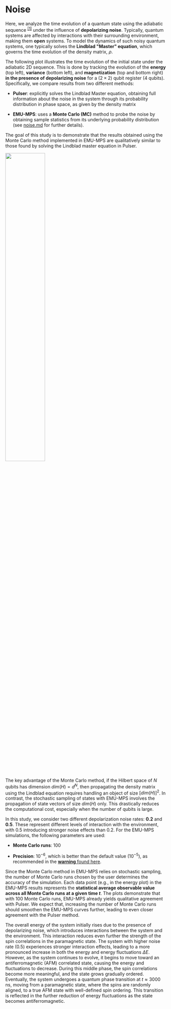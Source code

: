 # Noise

Here, we analyze the time evolution of a quantum state using the adiabatic sequence <sup>[[1]](./index.md#sequences-used)</sup> under the influence of **depolarizing noise**. Typically, quantum systems are affected by interactions with their surrounding environment, making them **open** systems. To model the dynamics of such noisy quantum systems, one typically solves the **Lindblad "Master" equation**, which governs the time evolution of the density matrix, $\rho$.

The following plot illustrates the time evolution of the initial state under the adiabatic $2\text{D}$ sequence. This is done by tracking the evolution of the **energy** (top left), **variance** (bottom left), and **magnetization** (top and bottom right) **in the presence of depolarizing noise** for a $(2\times2)$ qubit register ($4$ qubits). Specifically, we compare results from two different methods:

- **Pulser**: explicitly solves the Lindblad Master equation, obtaining full information about the noise in the system through its probability distribution in phase space, as given by the density matrix

- **EMU-MPS**: uses a **Monte Carlo (MC)** method to probe the noise by obtaining sample statistics from its underlying probability distribution (see [noise.md](../advanced/noise.md) for further details).

The goal of this study is to demonstrate that the results obtained using the Monte Carlo method implemented in EMU-MPS are qualitatively similar to those found by solving the Lindblad master equation in Pulser.

<img src="../benchmark_plots/afm_state_fidelity_with_noise.png"  width="49.7%">

The key advantage of the Monte Carlo method, if the Hilbert space of $N$ qubits has dimension $dim(H) = d^N$​, then propagating the density matrix using the Lindblad equation requires handling an object of size $[dim(H)]^2$​. In contrast, the stochastic sampling of states with EMU-MPS involves the propagation of state vectors of size $dim(H)$ only. This drastically reduces the computational cost, especially when the number of qubits is large.

In this study, we consider two different depolarization noise rates: **$0.2$** and **$0.5$**. These represent different levels of interaction with the environment, with $0.5$ introducing stronger noise effects than $0.2$. For the EMU-MPS simulations, the following parameters are used:

- **Monte Carlo runs**: 100

- **Precision**: $10^{-6}$, which is better than the default value ($10^{-5}$), as recommended in the [**warning** found here](../advanced/noise.md).

Since the Monte Carlo method in EMU-MPS relies on stochastic sampling, the number of Monte Carlo runs chosen by the user determines the accuracy of the simulation. Each data point (e.g., in the energy plot) in the EMU-MPS results represents the **statistical average observable value across all Monte Carlo runs at a given time $t$**. The plots demonstrate that with $100$ Monte Carlo runs, EMU-MPS already yields qualitative agreement with Pulser. We expect that, increasing the number of Monte Carlo runs should smoothen the EMU-MPS curves further, leading to even closer agreement with the Pulser method.

The overall energy of the system initially rises due to the presence of depolarizing noise, which introduces interactions between the system and the environment. This interaction reduces even further the strength of the spin correlations in the paramagnetic state. The system with higher noise rate ($0.5$) experiences stronger interaction effects, leading to a more pronounced increase in both the energy and energy fluctuations $\Delta E$. However, as the system continues to evolve, it begins to move toward an antiferromagnetic (AFM) correlated state, causing the energy and fluctuations to decrease. During this middle phase, the spin correlations become more meaningful, and the state grows gradually ordered. Eventually, the system undergoes a quantum phase transition at $t \approx 3000$ ns, moving from a paramagnetic state, where the spins are randomly aligned, to a true AFM state with well-defined spin ordering. This transition is reflected in the further reduction of energy fluctuations as the state becomes antiferromagnetic.
